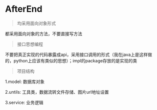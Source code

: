 # AfterEnd

> 均采用面向对象形式

都采用面向对象的方法，不要直接写方法

> 接口思想编程

不要把真正实现的代码暴露成api，采用接口调用的形式（我在java上是这样做的，python上应该有类似的思想）；impl的package存放的是实现的类

> 项目结构

1.model: 数据库对象

2.untils: 工具类，数据流转文件存储、图片url地址设置

3.service: 业务逻辑